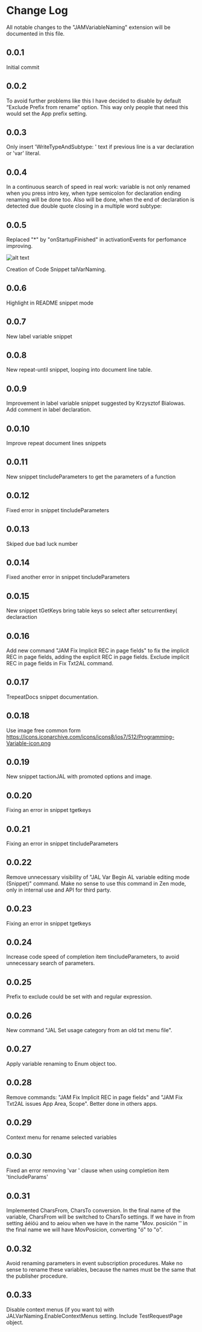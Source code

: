 # Change Log

All notable changes to the "JAMVariableNaming" extension will be documented in this file.

## 0.0.1

Initial commit

## 0.0.2

To avoid further problems like this I have decided to disable by default “Exclude Prefix from rename” option. This way only people that need this would set the App prefix setting.

## 0.0.3

Only insert 'WriteTypeAndSubtype: ' text if previous line is a var declaration or 'var' literal.

## 0.0.4

In a continuous search of speed in real work: variable is not only renamed when you press intro key, when type semicolon for declaration ending renaming will be done too. Also will be done, when the end of declaration is detected due double quote closing in a multiple word subtype:

## 0.0.5

Replaced "*" by "onStartupFinished" in activationEvents for perfomance improving. 

![alt text](https://github.com/JalmarazMartn/JAMALVariablenaming/blob/master/images/Faster.gif?raw=true)

Creation of Code Snippet talVarNaming.

## 0.0.6

Highlight in README snippet mode

## 0.0.7

New label variable snippet

## 0.0.8

New repeat-until snippet, looping into document line table.

## 0.0.9

Improvement in label variable snippet suggested by Krzysztof Bialowas. Add comment in label declaration.

## 0.0.10

Improve repeat document lines snippets

## 0.0.11

New snippet tincludeParameters to get the parameters of a function

## 0.0.12

Fixed error in snippet tincludeParameters

## 0.0.13

Skiped due bad luck number

## 0.0.14

Fixed another error in snippet tincludeParameters

## 0.0.15

New snippet tGetKeys bring table keys so select after setcurrentkey( declaraction

## 0.0.16

Add new command "JAM Fix Implicit REC in page fields" to fix the implicit REC in page fields, adding the explicit REC in page fields.
Exclude implicit REC in page fields in Fix Txt2AL command.

## 0.0.17

TrepeatDocs snippet documentation.

## 0.0.18

Use image free common form https://icons.iconarchive.com/icons/icons8/ios7/512/Programming-Variable-icon.png

## 0.0.19

New snippet tactionJAL with promoted options and image.

## 0.0.20

Fixing an error in snippet tgetkeys

## 0.0.21

Fixing an error in snippet tincludeParameters

## 0.0.22

Remove unnecessary visibility of "JAL Var Begin AL variable editing mode (Snippet)" command.
Make no sense to use this command in Zen mode, only in internal use and API for third party.

## 0.0.23

Fixing an error in snippet tgetkeys

## 0.0.24

Increase code speed of completion item tincludeParameters, to avoid unnecessary search of parameters.

## 0.0.25

Prefix to exclude could be set with and regular expression.

## 0.0.26

New command "JAL Set usage category from an old txt menu file".

## 0.0.27

Apply variable renaming to Enum object too.

## 0.0.28

Remove commands: "JAM Fix Implicit REC in page fields" and "JAM Fix Txt2AL issues App Area, Scope".
Better done in others apps.

## 0.0.29

Context menu for rename selected variables

## 0.0.30

Fixed an error removing 'var ' clause when using completion item 'tincludeParams'

## 0.0.31

Implemented CharsFrom, CharsTo conversion. In the final name of the variable, CharsFrom will be switched to CharsTo settings. If we have in from setting áéíóú and to aeiou when we have in the name "Mov. posición '' in the final name we will have MovPosicion, converting "ó" to "o".

## 0.0.32

Avoid renaming parameters in event subscription procedures. Make no sense to rename these variables, because the names must be the same that the publisher procedure.

## 0.0.33

Disable context menus (if you want to) with JALVarNaming.EnableContextMenus setting. Include TestRequestPage object.